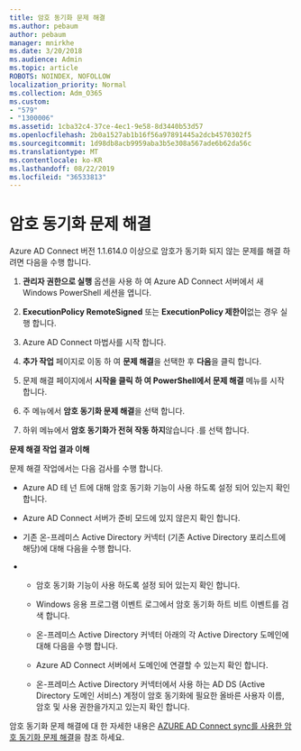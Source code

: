 ```yaml
---
title: 암호 동기화 문제 해결
ms.author: pebaum
author: pebaum
manager: mnirkhe
ms.date: 3/20/2018
ms.audience: Admin
ms.topic: article
ROBOTS: NOINDEX, NOFOLLOW
localization_priority: Normal
ms.collection: Adm_O365
ms.custom:
- "579"
- "1300006"
ms.assetid: 1cba32c4-37ce-4ec1-9e58-8d3440b53d57
ms.openlocfilehash: 2b0a1527ab1b16f56a97891445a2dcb4570302f5
ms.sourcegitcommit: 1d98db8acb9959aba3b5e308a567ade6b62da56c
ms.translationtype: MT
ms.contentlocale: ko-KR
ms.lasthandoff: 08/22/2019
ms.locfileid: "36533813"
---
```

# <a name="troubleshoot-password-synchronization"></a>암호 동기화 문제 해결

Azure AD Connect 버전 1.1.614.0 이상으로 암호가 동기화 되지 않는 문제를 해결 하려면 다음을 수행 합니다.
  
1. **관리자 권한으로 실행** 옵션을 사용 하 여 Azure AD Connect 서버에서 새 Windows PowerShell 세션을 엽니다.

2. **ExecutionPolicy RemoteSigned** 또는 **ExecutionPolicy 제한이**없는 경우 실행 합니다.

3. Azure AD Connect 마법사를 시작 합니다.

4. **추가 작업** 페이지로 이동 하 여 **문제 해결**을 선택한 후 **다음**을 클릭 합니다.

5. 문제 해결 페이지에서 **시작을 클릭 하 여 PowerShell에서 문제 해결** 메뉴를 시작 합니다.

6. 주 메뉴에서 **암호 동기화 문제 해결**을 선택 합니다.

7. 하위 메뉴에서 **암호 동기화가 전혀 작동 하지**않습니다 .를 선택 합니다.

**문제 해결 작업 결과 이해**
  
문제 해결 작업에서는 다음 검사를 수행 합니다.
  
- Azure AD 테 넌 트에 대해 암호 동기화 기능이 사용 하도록 설정 되어 있는지 확인 합니다.

- Azure AD Connect 서버가 준비 모드에 있지 않은지 확인 합니다.

- 기존 온-프레미스 Active Directory 커넥터 (기존 Active Directory 포리스트에 해당)에 대해 다음을 수행 합니다.

- 
  - 암호 동기화 기능이 사용 하도록 설정 되어 있는지 확인 합니다.

  - Windows 응용 프로그램 이벤트 로그에서 암호 동기화 하트 비트 이벤트를 검색 합니다.

  - 온-프레미스 Active Directory 커넥터 아래의 각 Active Directory 도메인에 대해 다음을 수행 합니다.

  - Azure AD Connect 서버에서 도메인에 연결할 수 있는지 확인 합니다.

  - 온-프레미스 Active Directory 커넥터에서 사용 하는 AD DS (Active Directory 도메인 서비스) 계정이 암호 동기화에 필요한 올바른 사용자 이름, 암호 및 사용 권한을가지고 있는지 확인 합니다.

암호 동기화 문제 해결에 대 한 자세한 내용은 [AZURE AD Connect sync를 사용한 암호 동기화 문제 해결](https://docs.microsoft.com/azure/active-directory/connect/active-directory-aadconnectsync-troubleshoot-password-synchronization)을 참조 하세요.
  